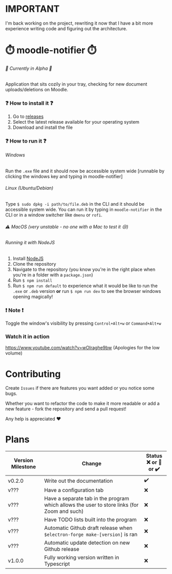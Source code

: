 # IMPORTANT
I'm back working on the project, rewriting it now that I have a bit more experience writing code and figuring out the architecture.

# :stopwatch:	 moodle-notifier :stopwatch:
###### :construction:		Currently in Alpha :construction:	
Application that sits cozily in your tray, checking for new document uploads/deletions on Moodle.

### :question:	How to install it :question:	
1. Go to [releases](https://github.com/volovikariel/Moodle_Notifier/releases/)
2. Select the latest release available for your operating system
3. Download and install the file

### :question: How to run it :question:
###### Windows
Run the `.exe` file and it should now be accessible system wide [runnable by clicking the windows key and typing in moodle-notifier]

###### Linux (Ubuntu/Debian)
Type `$ sudo dpkg -i path/to/file.deb` in the CLI and it should be accessible system wide.
You can run it by typing in `moodle-notifier` in the CLI or in a  window switcher like `dmenu` or `rofi`.

###### :warning:	MacOS (very unstable - no one with a Mac to test it :cry:)

###### Running it with NodeJS
1. Install [NodeJS](https://nodejs.org/en/download/)
2. Clone the repository
3. Navigate to the repository (you know you're in the right place when you're in a folder with a `package.json`)
4. Run `$ npm install`
5. Run `$ npm run default` to experience what it would be like to run the `.exe` or `.deb` version **or** run `$ npm run dev` to see the browser windows opening magically!

### :exclamation: Note :exclamation:
Toggle the window's visibility by pressing `Control+Alt+w` or `Command+Alt+w`

### Watch it in action
https://www.youtube.com/watch?v=wOIraghe9bw (Apologies for the low volume)

# Contributing
Create `Issues` if there are features you want added or you notice some bugs.

Whether you want to refactor the code to make it more readable or add a new feature - fork the repository and send a pull request! 

Any help is appreciated :heart:

# Plans
**Version Milestone**|**Change**|**Status**</br>:x: or :construction: or :heavy_check_mark:
---|---|---
v0.2.0 | Write out the documentation | :heavy_check_mark:
v???   | Have a configuration tab | :x:
v???   | Have a separate tab in the program which allows the user to store links (for Zoom and such) | :x:
v???   | Have TODO lists built into the program | :x:
v???   | Automatic Github draft release when `$electron-forge make-[version]` is ran | :x:
v???   | Automatic update detection on new Github release | :x:
v1.0.0 | Fully working version written in Typescript | :x:
